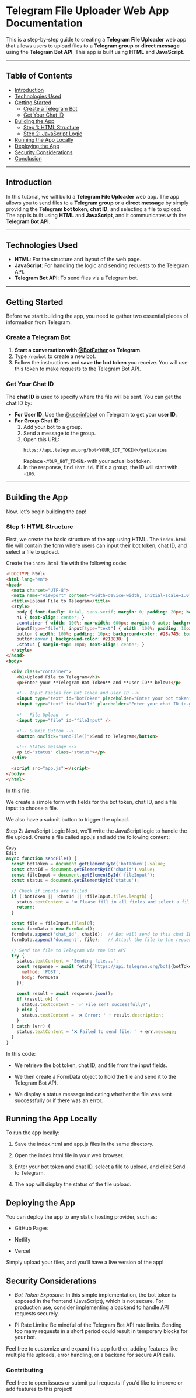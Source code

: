 # Telegram File Uploader Web App Documentation

This is a step-by-step guide to creating a **Telegram File Uploader** web app that allows users to upload files to a **Telegram group** or **direct message** using the **Telegram Bot API**. This app is built using **HTML** and **JavaScript**.

---

## Table of Contents

- [Introduction](#introduction)
- [Technologies Used](#technologies-used)
- [Getting Started](#getting-started)
  - [Create a Telegram Bot](#create-a-telegram-bot)
  - [Get Your Chat ID](#get-your-chat-id)
- [Building the App](#building-the-app)
  - [Step 1: HTML Structure](#step-1-html-structure)
  - [Step 2: JavaScript Logic](#step-2-javascript-logic)
- [Running the App Locally](#running-the-app-locally)
- [Deploying the App](#deploying-the-app)
- [Security Considerations](#security-considerations)
- [Conclusion](#conclusion)

---

## Introduction

In this tutorial, we will build a **Telegram File Uploader** web app. The app allows you to send files to a **Telegram group** or a **direct message** by simply providing the **Telegram bot token**, **chat ID**, and selecting a file to upload. The app is built using **HTML** and **JavaScript**, and it communicates with the **Telegram Bot API**.

---

## Technologies Used

- **HTML**: For the structure and layout of the web page.
- **JavaScript**: For handling the logic and sending requests to the Telegram API.
- **Telegram Bot API**: To send files via a Telegram bot.

---

## Getting Started

Before we start building the app, you need to gather two essential pieces of information from Telegram:

### Create a Telegram Bot

1. **Start a conversation with [@BotFather](https://t.me/BotFather) on Telegram**.
2. Type `/newbot` to create a new bot.
3. Follow the instructions and **save the bot token** you receive. You will use this token to make requests to the Telegram Bot API.

### Get Your Chat ID

The **chat ID** is used to specify where the file will be sent. You can get the chat ID by:

- **For User ID**: Use the [@userinfobot](https://t.me/userinfobot) on Telegram to get your **user ID**.
- **For Group Chat ID**:
  1. Add your bot to a group.
  2. Send a message to the group.
  3. Open this URL:
     ```
     https://api.telegram.org/bot<YOUR_BOT_TOKEN>/getUpdates
     ```
     Replace `<YOUR_BOT_TOKEN>` with your actual bot token.
  4. In the response, find `chat.id`. If it's a group, the ID will start with `-100`.

---

## Building the App

Now, let's begin building the app!

### Step 1: HTML Structure

First, we create the basic structure of the app using HTML. The `index.html` file will contain the form where users can input their bot token, chat ID, and select a file to upload.

Create the `index.html` file with the following code:

```html
<!DOCTYPE html>
<html lang="en">
<head>
  <meta charset="UTF-8">
  <meta name="viewport" content="width=device-width, initial-scale=1.0">
  <title>Upload File to Telegram</title>
  <style>
    body { font-family: Arial, sans-serif; margin: 0; padding: 20px; background-color: #f4f4f4; }
    h1 { text-align: center; }
    .container { width: 100%; max-width: 600px; margin: 0 auto; background-color: #fff; padding: 20px; border-radius: 8px; box-shadow: 0 0 10px rgba(0, 0, 0, 0.1); }
    input[type="file"], input[type="text"] { width: 100%; padding: 10px; margin: 10px 0; border-radius: 5px; border: 1px solid #ccc; }
    button { width: 100%; padding: 10px; background-color: #28a745; border: none; color: white; font-size: 16px; cursor: pointer; border-radius: 5px; }
    button:hover { background-color: #218838; }
    .status { margin-top: 10px; text-align: center; }
  </style>
</head>
<body>

  <div class="container">
    <h1>Upload File to Telegram</h1>
    <p>Enter your **Telegram Bot Token** and **User ID** below:</p>

    <!-- Input Fields for Bot Token and User ID -->
    <input type="text" id="botToken" placeholder="Enter your bot token" />
    <input type="text" id="chatId" placeholder="Enter your chat ID (e.g. user ID or group ID)" />
    
    <!-- File Upload -->
    <input type="file" id="fileInput" />

    <!-- Submit Button -->
    <button onclick="sendFile()">Send to Telegram</button>

    <!-- Status message -->
    <p id="status" class="status"></p>
  </div>

  <script src="app.js"></script>
</body>
</html>
```

In this file:

We create a simple form with fields for the bot token, chat ID, and a file input to choose a file.

We also have a submit button to trigger the upload.

Step 2: JavaScript Logic
Next, we'll write the JavaScript logic to handle the file upload. Create a file called app.js and add the following content:

```javascript
Copy
Edit
async function sendFile() {
  const botToken = document.getElementById('botToken').value;
  const chatId = document.getElementById('chatId').value;
  const fileInput = document.getElementById('fileInput');
  const status = document.getElementById('status');

  // Check if inputs are filled
  if (!botToken || !chatId || !fileInput.files.length) {
    status.textContent = '❌ Please fill in all fields and select a file.';
    return;
  }

  const file = fileInput.files[0];
  const formData = new FormData();
  formData.append('chat_id', chatId);  // Bot will send to this chat ID
  formData.append('document', file);   // Attach the file to the request

  // Send the file to Telegram via the Bot API
  try {
    status.textContent = 'Sending file...';
    const response = await fetch(`https://api.telegram.org/bot${botToken}/sendDocument`, {
      method: 'POST',
      body: formData
    });

    const result = await response.json();
    if (result.ok) {
      status.textContent = '✅ File sent successfully!';
    } else {
      status.textContent = '❌ Error: ' + result.description;
    }
  } catch (err) {
    status.textContent = '❌ Failed to send file: ' + err.message;
  }
}
```
In this code:

- We retrieve the bot token, chat ID, and file from the input fields.

- We then create a FormData object to hold the file and send it to the Telegram Bot API.

- We display a status message indicating whether the file was sent successfully or if there was an error.

## Running the App Locally
To run the app locally:

1. Save the index.html and app.js files in the same directory.

2. Open the index.html file in your web browser.

3. Enter your bot token and chat ID, select a file to upload, and click Send to Telegram.

4. The app will display the status of the file upload.

## Deploying the App
You can deploy the app to any static hosting provider, such as:

- GitHub Pages

- Netlify

- Vercel

Simply upload your files, and you’ll have a live version of the app!

## Security Considerations
- *Bot Token Exposure*: In this simple implementation, the bot token is exposed in the frontend (JavaScript), which is not secure. For production use, consider implementing a backend to handle API requests securely.

- PI Rate Limits: Be mindful of the Telegram Bot API rate limits. Sending too many requests in a short period could result in temporary blocks for your bot.

Feel free to customize and expand this app further, adding features like multiple file uploads, error handling, or a backend for secure API calls.

### Contributing
Feel free to open issues or submit pull requests if you'd like to improve or add features to this project!